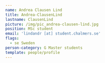 ```yaml
---
name: Andrea Clausen Lind
title: Andrea-ClausenLind
lastname: ClausenLind
picture: /img/pic_andrea-clausen-lind.jpg
position: MSc student
email: 'lindandr [at] student.chalmers.se'
flags:
  - se Sweden
person-category: G Master students
template: people/profile
---
```


